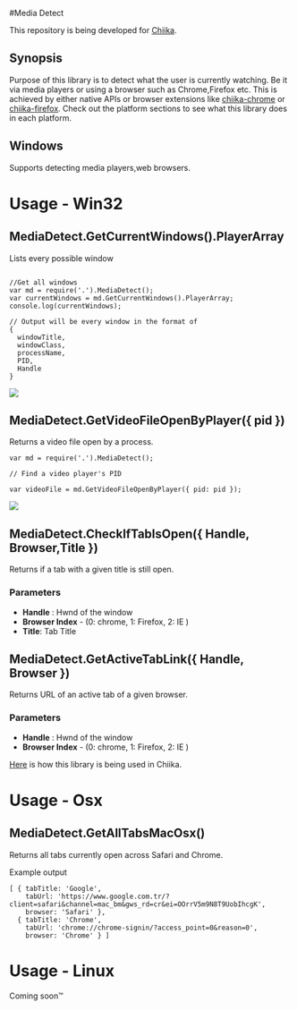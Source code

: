 #Media Detect

This repository is being developed for [Chiika](https://github.com/arkenthera/Chiika).

## Synopsis
Purpose of this library is to detect what the user is currently watching. Be it via media players or using a browser such as Chrome,Firefox etc.
This is achieved by either native APIs or browser extensions like [chiika-chrome](https://github.com/arkenthera/chiika-chrome) or [chiika-firefox](https://github.com/arkenthera/chiika-firefox).
Check out the platform sections to see what this library does in each platform.

## Windows

Supports detecting media players,web browsers.

# Usage - Win32

## MediaDetect.GetCurrentWindows().PlayerArray

Lists every possible window
```

//Get all windows
var md = require('.').MediaDetect();
var currentWindows = md.GetCurrentWindows().PlayerArray;
console.log(currentWindows);

// Output will be every window in the format of
{
  windowTitle,
  windowClass,
  processName,
  PID,
  Handle
}
```

![](http://i.imgur.com/EDbBdby.png)

## MediaDetect.GetVideoFileOpenByPlayer({ pid })

Returns a video file open by a process.

```
var md = require('.').MediaDetect();

// Find a video player's PID

var videoFile = md.GetVideoFileOpenByPlayer({ pid: pid });
```

![](http://i.imgur.com/WUVV5jp.png)

## MediaDetect.CheckIfTabIsOpen({ Handle, Browser,Title })

Returns if a tab with a given title is still open.

### Parameters
- **Handle** : Hwnd of the window
- **Browser Index** - (0: chrome, 1: Firefox, 2: IE )
- **Title**: Tab Title


## MediaDetect.GetActiveTabLink({ Handle, Browser })

Returns URL of an active tab of a given browser.

### Parameters
- **Handle** : Hwnd of the window
- **Browser Index** - (0: chrome, 1: Firefox, 2: IE )

[Here](https://github.com/arkenthera/Chiika/blob/master/src/main_process/media-detect-win32-process.coffee#L84) is how this library is being used in Chiika.


# Usage - Osx

## MediaDetect.GetAllTabsMacOsx()

Returns all tabs currently open across Safari and Chrome.

Example output

```
[ { tabTitle: 'Google',
    tabUrl: 'https://www.google.com.tr/?client=safari&channel=mac_bm&gws_rd=cr&ei=OOrrV5m9N8T9UobIhcgK',
    browser: 'Safari' },
  { tabTitle: 'Chrome',
    tabUrl: 'chrome://chrome-signin/?access_point=0&reason=0',
    browser: 'Chrome' } ]
```

# Usage - Linux

Coming soon™
